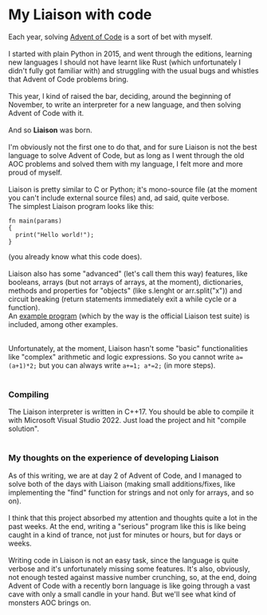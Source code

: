 # My Liaison with code

Each year, solving [Advent of Code](https://adventofcode.com/) is a sort of bet with myself. <br/><br/>
I started with plain Python in 2015, and went through the editions, learning new languages I should not have learnt like Rust (which unfortunately I didn't fully got familiar with) and struggling with the usual bugs and whistles that Advent of Code problems bring.<br/>
<br/>
This year, I kind of raised the bar, deciding, around the beginning of November, to write an interpreter for a new language, and then solving Advent of Code with it.<br/>
<br/>And so <b>Liaison</b> was born.<br/>
<br/>
I'm obviously not the first one to do that, and for sure Liaison is not the best language to solve Advent of Code, but as long as I went through the old AOC problems and solved them with my language, I felt more and more proud of myself.
<br/><br/>
Liaison is pretty similar to C or Python; it's mono-source file (at the moment you can't include external source files) and, ad said, quite verbose.<br/>
The simplest Liaison program looks like this:
<br/>

```<br/>
fn main(params)
{
  print("Hello world!");
}
```

(you already know what this code does).<br/>
<br/>
Liaison also has some "advanced" (let's call them this way) features, like booleans, arrays (but not arrays of arrays, at the moment), dictionaries, methods and properties for "objects" (like s.lenght or arr.split("x")) and circuit breaking (return statements immediately exit a while cycle or a function).<br/>
An [example program](https://github.com/friol/liaison/blob/master/examples/test.lia) (which by the way is the official Liaison test suite) is included, among other examples.<br/><br/>

Unfortunately, at the moment, Liaison hasn't some "basic" functionalities like "complex" arithmetic and logic expressions. So you cannot write ```a=(a+1)*2;``` but you can always write ```a+=1; a*=2;``` (in more steps).
<br/><br/>
### Compiling
The Liaison interpreter is written in C++17. You should be able to compile it with Microsoft Visual Studio 2022. Just load the project and hit "compile solution".
<br/><br/>
### My thoughts on the experience of developing Liaison
As of this writing, we are at day 2 of Advent of Code, and I managed to solve both of the days with Liaison (making small additions/fixes, like implementing the "find" function for strings and not only for arrays, and so on).<br/><br/>
I think that this project absorbed my attention and thoughts quite a lot in the past weeks. At the end, writing a "serious" program like this is like being caught in a kind of trance, not just for minutes or hours, but for days or weeks.
<br/><br/>
Writing code in Liaison is not an easy task, since the language is quite verbose and it's unfortunately missing some features. It's also, obviously, not enough tested against massive number crunching, so, at the end, doing Advent of Code with a recently born language is like going through a vast cave with only a small candle in your hand. But we'll see what kind of monsters AOC brings on.

